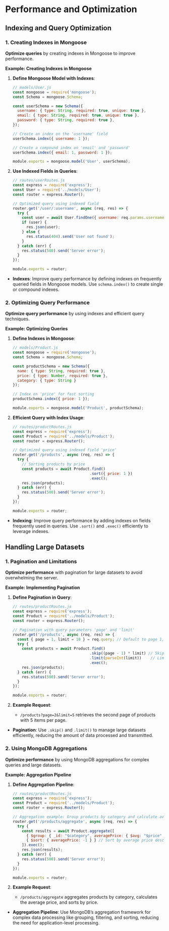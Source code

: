 # Performance and Optimization

## Indexing and Query Optimization
### 1. Creating Indexes in Mongoose

**Optimize queries** by creating indexes in Mongoose to improve performance.

**Example: Creating Indexes in Mongoose**

1. **Define Mongoose Model with Indexes**:

   ```javascript
   // models/User.js
   const mongoose = require('mongoose');
   const Schema = mongoose.Schema;

   const userSchema = new Schema({
     username: { type: String, required: true, unique: true },
     email: { type: String, required: true, unique: true },
     password: { type: String, required: true },
   });

   // Create an index on the 'username' field
   userSchema.index({ username: 1 });

   // Create a compound index on 'email' and 'password'
   userSchema.index({ email: 1, password: 1 });

   module.exports = mongoose.model('User', userSchema);
   ```

2. **Use Indexed Fields in Queries**:

   ```javascript
   // routes/userRoutes.js
   const express = require('express');
   const User = require('../models/User');
   const router = express.Router();
   
   // Optimized query using indexed field
   router.get('/user/:username', async (req, res) => {
     try {
       const user = await User.findOne({ username: req.params.username }).exec();
       if (user) {
         res.json(user);
       } else {
         res.status(404).send('User not found');
       }
     } catch (err) {
       res.status(500).send('Server error');
     }
   });
   
   module.exports = router;
   ```

- **Indexes**: Improve query performance by defining indexes on frequently queried fields in Mongoose models. Use `schema.index()` to create single or compound indexes.

### 2. Optimizing Query Performance

**Optimize query performance** by using indexes and efficient query techniques.

**Example: Optimizing Queries**

1. **Define Indexes in Mongoose**:

   ```javascript
   // models/Product.js
   const mongoose = require('mongoose');
   const Schema = mongoose.Schema;

   const productSchema = new Schema({
     name: { type: String, required: true },
     price: { type: Number, required: true },
     category: { type: String }
   });

   // Index on 'price' for fast sorting
   productSchema.index({ price: 1 });

   module.exports = mongoose.model('Product', productSchema);
   ```

2. **Efficient Query with Index Usage**:

   ```javascript
   // routes/productRoutes.js
   const express = require('express');
   const Product = require('../models/Product');
   const router = express.Router();
   
   // Optimized query using indexed field 'price'
   router.get('/products', async (req, res) => {
     try {
       // Sorting products by price
       const products = await Product.find()
                                     .sort({ price: 1 })
                                     .exec();
       res.json(products);
     } catch (err) {
       res.status(500).send('Server error');
     }
   });
   
   module.exports = router;
   ```

- **Indexing**: Improve query performance by adding indexes on fields frequently used in queries. Use `.sort()` and `.exec()` efficiently to leverage indexes.



## Handling Large Datasets
### 1. Pagination and Limitations

**Optimize performance** with pagination for large datasets to avoid overwhelming the server.

**Example: Implementing Pagination**

1. **Define Pagination in Query**:

   ```javascript
   // routes/productRoutes.js
   const express = require('express');
   const Product = require('../models/Product');
   const router = express.Router();

   // Pagination with query parameters 'page' and 'limit'
   router.get('/products', async (req, res) => {
     const { page = 1, limit = 10 } = req.query; // Default to page 1, limit 10
     try {
       const products = await Product.find()
                                     .skip((page - 1) * limit) // Skip documents
                                     .limit(parseInt(limit))    // Limit number of documents
                                     .exec();
       res.json(products);
     } catch (err) {
       res.status(500).send('Server error');
     }
   });

   module.exports = router;
   ```

2. **Example Request**:
   - `/products?page=2&limit=5` retrieves the second page of products with 5 items per page.

- **Pagination**: Use `.skip()` and `.limit()` to manage large datasets efficiently, reducing the amount of data processed and transmitted.

### 2. Using MongoDB Aggregations

**Optimize performance** by using MongoDB aggregations for complex queries and large datasets.

**Example: Aggregation Pipeline**

1. **Define Aggregation Pipeline**:

   ```javascript
   // routes/productRoutes.js
   const express = require('express');
   const Product = require('../models/Product');
   const router = express.Router();

   // Aggregation example: Group products by category and calculate average price
   router.get('/products/aggregate', async (req, res) => {
     try {
       const results = await Product.aggregate([
         { $group: { _id: "$category", averagePrice: { $avg: "$price" } } },
         { $sort: { averagePrice: -1 } } // Sort by average price descending
       ]).exec();
       res.json(results);
     } catch (err) {
       res.status(500).send('Server error');
     }
   });

   module.exports = router;
   ```

2. **Example Request**:
   - `/products/aggregate` aggregates products by category, calculates the average price, and sorts by price.

- **Aggregation Pipeline**: Use MongoDB’s aggregation framework for complex data processing like grouping, filtering, and sorting, reducing the need for application-level processing.